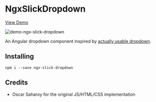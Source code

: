 # NgxSlickDropdown
[View Demo](https://128keaton.github.io/NgxSlickDropdown/)

![demo-ngx-slick-dropdown](https://user-images.githubusercontent.com/1402918/114613383-df311600-9c68-11eb-86f1-5ada3c907015.gif)



An Angular dropdown component inspired by [actually usable dropdown](https://codepen.io/oscarsaharoy/pen/JjEbReo).


## Installing
`npm i --save ngx-slick-dropdown`


## Credits
*  Oscar Saharoy for the original JS/HTML/CSS implementation
